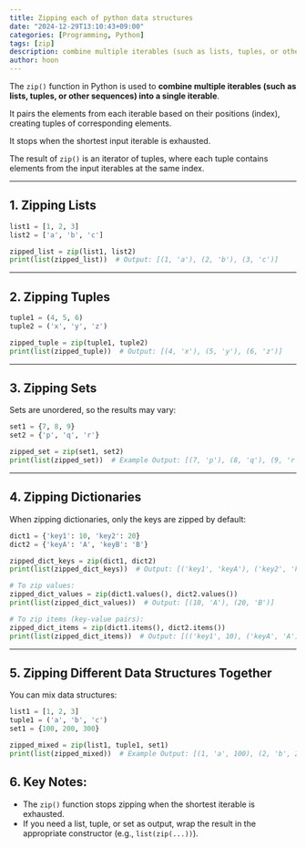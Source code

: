 ```yaml
---
title: Zipping each of python data structures
date: "2024-12-29T13:10:43+09:00"
categories: [Programming, Python]
tags: [zip]
description: combine multiple iterables (such as lists, tuples, or other sequences) into a single iterable
author: hoon
---
```


The `zip()` function in Python is used to **combine multiple iterables (such as lists, tuples, or other sequences) into a single iterable**. 

It pairs the elements from each iterable based on their positions (index), creating tuples of corresponding elements. 

It stops when the shortest input iterable is exhausted.

The result of `zip()` is an iterator of tuples, where each tuple contains elements from the input iterables at the same index.

---

## 1. Zipping Lists
```python
list1 = [1, 2, 3]
list2 = ['a', 'b', 'c']

zipped_list = zip(list1, list2)
print(list(zipped_list))  # Output: [(1, 'a'), (2, 'b'), (3, 'c')]
```

---

## 2. Zipping Tuples
```python
tuple1 = (4, 5, 6)
tuple2 = ('x', 'y', 'z')

zipped_tuple = zip(tuple1, tuple2)
print(list(zipped_tuple))  # Output: [(4, 'x'), (5, 'y'), (6, 'z')]
```

---

## 3. Zipping Sets
Sets are unordered, so the results may vary:
```python
set1 = {7, 8, 9}
set2 = {'p', 'q', 'r'}

zipped_set = zip(set1, set2)
print(list(zipped_set))  # Example Output: [(7, 'p'), (8, 'q'), (9, 'r')]
```

---

## 4. Zipping Dictionaries
When zipping dictionaries, only the keys are zipped by default:
```python
dict1 = {'key1': 10, 'key2': 20}
dict2 = {'keyA': 'A', 'keyB': 'B'}

zipped_dict_keys = zip(dict1, dict2)
print(list(zipped_dict_keys))  # Output: [('key1', 'keyA'), ('key2', 'keyB')]

# To zip values:
zipped_dict_values = zip(dict1.values(), dict2.values())
print(list(zipped_dict_values))  # Output: [(10, 'A'), (20, 'B')]

# To zip items (key-value pairs):
zipped_dict_items = zip(dict1.items(), dict2.items())
print(list(zipped_dict_items))  # Output: [(('key1', 10), ('keyA', 'A')), (('key2', 20), ('keyB', 'B'))]
```

---

## 5. Zipping Different Data Structures Together
You can mix data structures:
```python
list1 = [1, 2, 3]
tuple1 = ('a', 'b', 'c')
set1 = {100, 200, 300}

zipped_mixed = zip(list1, tuple1, set1)
print(list(zipped_mixed))  # Example Output: [(1, 'a', 100), (2, 'b', 200), (3, 'c', 300)]
```

## 6. Key Notes:
- The `zip()` function stops zipping when the shortest iterable is exhausted.
- If you need a list, tuple, or set as output, wrap the result in the appropriate constructor (e.g., `list(zip(...))`).